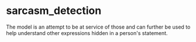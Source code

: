 # sarcasm_detection
The model is an attempt to be at service of those and can further be used to help understand other expressions hidden in a person's statement.
